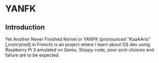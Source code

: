 # YANFK
## Introduction
Yet Another Never Finished Kernel or YANFK (pronounced "KaaAAris" [ˌʌnɪmˈplɔɪd] in French) is an project where I learn about OS dev using Raspberry Pi 3 emulated on Qemu. Sloppy code, poor arch choices and failure are to be expected.
